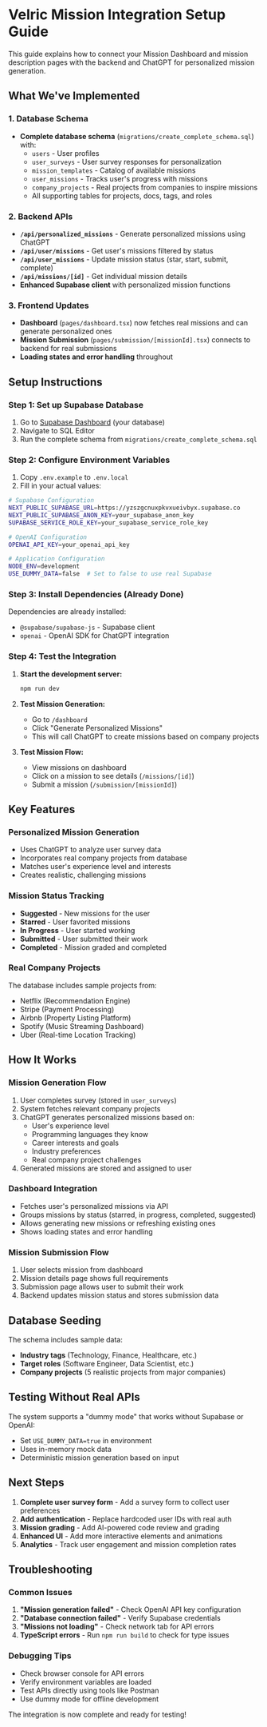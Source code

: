 # Velric Mission Integration Setup Guide

This guide explains how to connect your Mission Dashboard and mission description pages with the backend and ChatGPT for personalized mission generation.

## What We've Implemented

### 1. Database Schema
- **Complete database schema** (`migrations/create_complete_schema.sql`) with:
  - `users` - User profiles
  - `user_surveys` - User survey responses for personalization
  - `mission_templates` - Catalog of available missions
  - `user_missions` - Tracks user's progress with missions
  - `company_projects` - Real projects from companies to inspire missions
  - All supporting tables for projects, docs, tags, and roles

### 2. Backend APIs
- **`/api/personalized_missions`** - Generate personalized missions using ChatGPT
- **`/api/user/missions`** - Get user's missions filtered by status
- **`/api/user_missions`** - Update mission status (star, start, submit, complete)
- **`/api/missions/[id]`** - Get individual mission details
- **Enhanced Supabase client** with personalized mission functions

### 3. Frontend Updates
- **Dashboard** (`pages/dashboard.tsx`) now fetches real missions and can generate personalized ones
- **Mission Submission** (`pages/submission/[missionId].tsx`) connects to backend for real submissions
- **Loading states and error handling** throughout

## Setup Instructions

### Step 1: Set up Supabase Database

1. Go to [Supabase Dashboard](https://supabase.com/dashboard/project/yzszgcnuxpkvxueivbyx) (your database)
2. Navigate to SQL Editor
3. Run the complete schema from `migrations/create_complete_schema.sql`

### Step 2: Configure Environment Variables

1. Copy `.env.example` to `.env.local`
2. Fill in your actual values:

```bash
# Supabase Configuration
NEXT_PUBLIC_SUPABASE_URL=https://yzszgcnuxpkvxueivbyx.supabase.co
NEXT_PUBLIC_SUPABASE_ANON_KEY=your_supabase_anon_key
SUPABASE_SERVICE_ROLE_KEY=your_supabase_service_role_key

# OpenAI Configuration  
OPENAI_API_KEY=your_openai_api_key

# Application Configuration
NODE_ENV=development
USE_DUMMY_DATA=false  # Set to false to use real Supabase
```

### Step 3: Install Dependencies (Already Done)

Dependencies are already installed:
- `@supabase/supabase-js` - Supabase client
- `openai` - OpenAI SDK for ChatGPT integration

### Step 4: Test the Integration

1. **Start the development server:**
   ```bash
   npm run dev
   ```

2. **Test Mission Generation:**
   - Go to `/dashboard`
   - Click "Generate Personalized Missions"
   - This will call ChatGPT to create missions based on company projects

3. **Test Mission Flow:**
   - View missions on dashboard
   - Click on a mission to see details (`/missions/[id]`)
   - Submit a mission (`/submission/[missionId]`)

## Key Features

### Personalized Mission Generation
- Uses ChatGPT to analyze user survey data
- Incorporates real company projects from database
- Matches user's experience level and interests
- Creates realistic, challenging missions

### Mission Status Tracking
- **Suggested** - New missions for the user
- **Starred** - User favorited missions
- **In Progress** - User started working
- **Submitted** - User submitted their work
- **Completed** - Mission graded and completed

### Real Company Projects
The database includes sample projects from:
- Netflix (Recommendation Engine)
- Stripe (Payment Processing)
- Airbnb (Property Listing Platform)
- Spotify (Music Streaming Dashboard)
- Uber (Real-time Location Tracking)

## How It Works

### Mission Generation Flow
1. User completes survey (stored in `user_surveys`)
2. System fetches relevant company projects
3. ChatGPT generates personalized missions based on:
   - User's experience level
   - Programming languages they know
   - Career interests and goals
   - Industry preferences
   - Real company project challenges
4. Generated missions are stored and assigned to user

### Dashboard Integration
- Fetches user's personalized missions via API
- Groups missions by status (starred, in progress, completed, suggested)
- Allows generating new missions or refreshing existing ones
- Shows loading states and error handling

### Mission Submission Flow
1. User selects mission from dashboard
2. Mission details page shows full requirements
3. Submission page allows user to submit their work
4. Backend updates mission status and stores submission data

## Database Seeding

The schema includes sample data:
- **Industry tags** (Technology, Finance, Healthcare, etc.)
- **Target roles** (Software Engineer, Data Scientist, etc.)
- **Company projects** (5 realistic projects from major companies)

## Testing Without Real APIs

The system supports a "dummy mode" that works without Supabase or OpenAI:
- Set `USE_DUMMY_DATA=true` in environment
- Uses in-memory mock data
- Deterministic mission generation based on input

## Next Steps

1. **Complete user survey form** - Add a survey form to collect user preferences
2. **Add authentication** - Replace hardcoded user IDs with real auth
3. **Mission grading** - Add AI-powered code review and grading
4. **Enhanced UI** - Add more interactive elements and animations
5. **Analytics** - Track user engagement and mission completion rates

## Troubleshooting

### Common Issues

1. **"Mission generation failed"** - Check OpenAI API key configuration
2. **"Database connection failed"** - Verify Supabase credentials
3. **"Missions not loading"** - Check network tab for API errors
4. **TypeScript errors** - Run `npm run build` to check for type issues

### Debugging Tips

- Check browser console for API errors
- Verify environment variables are loaded
- Test APIs directly using tools like Postman
- Use dummy mode for offline development

The integration is now complete and ready for testing!